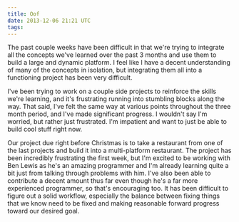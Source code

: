 ```yaml
---
title: Oof
date: 2013-12-06 21:21 UTC
tags:
---
```


The past couple weeks have been difficult in that we're trying to integrate all the concepts we've learned over the past 3 months and use them to build a large and dynamic platform. I feel like I have a decent understanding of many of the concepts in isolation, but integrating them all into a functioning project has been very difficult.

I've been trying to work on a couple side projects to reinforce the skills we're learning, and it's frustrating running into stumbling blocks along the way. That said, I've felt the same way at various points throughout the three month period, and I've made significant progress. I wouldn't say I'm worried, but rather just frustrated. I'm impatient and want to just be able to build cool stuff right now.

Our project due right before Christmas is to take a restaurant from one of the last projects and build it into a multi-platform restaurant. The project has been incredibly frustrating the first week, but I'm excited to be working with Ben Lewis as he's an amazing programmer and I'm already learning quite a bit just from talking through problems with him. I've also been able to contribute a decent amount thus far even though he's a far more experienced programmer, so that's encouraging too. It has been difficult to figure out a solid workflow, especially the balance between fixing things that we know need to be fixed and making reasonable forward progress toward our desired goal.

